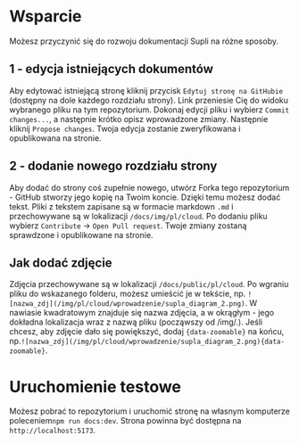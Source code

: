 # Wsparcie
Możesz przyczynić się do rozwoju dokumentacji Supli na różne sposoby.

## 1 - edycja istniejących dokumentów
Aby edytować istniejącą stronę kliknij przycisk `Edytuj stronę na GitHubie` (dostępny na dole każdego rozdziału strony). Link przeniesie Cię do widoku wybranego pliku na tym repozytorium. Dokonaj edycji pliku i wybierz `Commit changes...`, a następnie krótko opisz wprowadzone zmiany. Następnie kliknij `Propose changes`. Twoja edycja zostanie zweryfikowana i opublikowana na stronie.

## 2 - dodanie nowego rozdziału strony
Aby dodać do strony coś zupełnie nowego, utwórz Forka tego repozytorium - GitHub stworzy jego kopię na Twoim koncie. Dzięki temu możesz dodać tekst. Pliki z tekstem zapisane są w formacie markdown `.md` i przechowywane są w lokalizacji `/docs/img/pl/cloud`. Po dodaniu pliku wybierz `Contribute` &rarr; `Open Pull request`. Twoje zmiany zostaną sprawdzone i opublikowane na stronie.

## Jak dodać zdjęcie
Zdjęcia przechowywane są w lokalizacji `/docs/public/pl/cloud`. Po wgraniu pliku do wskazanego folderu, możesz umieścić je w tekście, np. `![nazwa_zdj](/img/pl/cloud/wprowadzenie/supla_diagram_2.png)`. W nawiasie kwadratowym znajduje się nazwa zdjęcia, a w okrągłym - jego dokładna lokalizacja wraz z nazwą pliku (począwszy od /img/.). Jeśli chcesz, aby zdjęcie dało się powiększyć, dodaj `{data-zoomable}` na końcu, np.`![nazwa_zdj](/img/pl/cloud/wprowadzenie/supla_diagram_2.png){data-zoomable}`.

# Uruchomienie testowe
Możesz pobrać to repozytorium i uruchomić stronę na własnym komputerze poleceniem`npm run docs:dev`.
Strona powinna być dostępna na `http://localhost:5173`.
